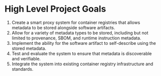 # High Level Project Goals

1. Create a smart proxy system for container registries that allows metadata to be stored alongside software artifacts.
2. Allow for a variety of metadata types to be stored, including but not limited to provenance, SBOM, and runtime instruction metadata.
3. Implement the ability for the software artifact to self-describe using the stored metadata.
4. Test and evaluate the system to ensure that metadata is discoverable and verifiable.
5. Integrate the system into existing container registry infrastructure and standards.